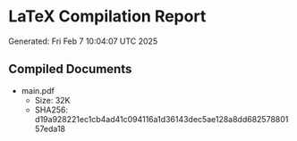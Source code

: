 # LaTeX Compilation Report
Generated: Fri Feb  7 10:04:07 UTC 2025
## Compiled Documents
- main.pdf
  - Size: 32K
  - SHA256: d19a928221ec1cb4ad41c094116a1d36143dec5ae128a8dd68257880157eda18
